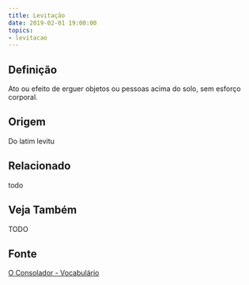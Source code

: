 ```yaml
---
title: Levitação
date: 2019-02-01 19:00:00
topics:
- levitacao
---
```


## Definição
Ato ou efeito de erguer objetos ou pessoas acima do solo, sem esforço corporal.

## Origem
Do latim levitu

## Relacionado
todo

## Veja Também
TODO

## Fonte
[O Consolador - Vocabulário](http://www.oconsolador.com.br/linkfixo/vocabulario/principal.html)


